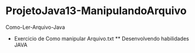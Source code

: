 # ProjetoJava13-ManipulandoArquivo
Como-Ler-Arquivo-Java
* Exercicio de Como manipular Arquivo.txt
** Desenvolvendo habilidades JAVA
